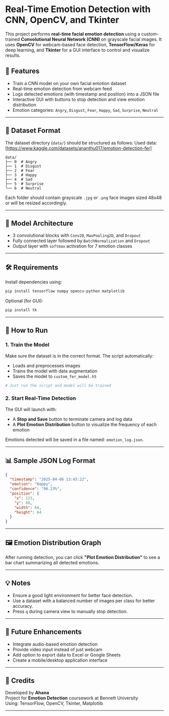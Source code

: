 # Real-Time Emotion Detection with CNN, OpenCV, and Tkinter

This project performs **real-time facial emotion detection** using a custom-trained **Convolutional Neural Network (CNN)** on grayscale facial images. It uses **OpenCV** for webcam-based face detection, **TensorFlow/Keras** for deep learning, and **Tkinter** for a GUI interface to control and visualize results.

## 📌 Features

- Train a CNN model on your own facial emotion dataset
- Real-time emotion detection from webcam feed
- Logs detected emotions (with timestamp and position) into a JSON file
- Interactive GUI with buttons to stop detection and view emotion distribution
- Emotion categories: `Angry`, `Disgust`, `Fear`, `Happy`, `Sad`, `Surprise`, `Neutral`

---

## 🧠 Dataset Format

The dataset directory (`data/`) should be structured as follows:
Used data: [https://www.kaggle.com/datasets/ananthu017/emotion-detection-fer]

```
data/
├── 0  # Angry
├── 1  # Disgust
├── 2  # Fear
├── 3  # Happy
├── 4  # Sad
├── 5  # Surprise
└── 6  # Neutral
```

Each folder should contain grayscale `.jpg` or `.png` face images sized 48x48 or will be resized accordingly.

---

## 🧪 Model Architecture

- 3 convolutional blocks with `Conv2D`, `MaxPooling2D`, and `Dropout`
- Fully connected layer followed by `BatchNormalization` and `Dropout`
- Output layer with `softmax` activation for 7 emotion classes

---

## 🛠️ Requirements

Install dependencies using:

```bash
pip install tensorflow numpy opencv-python matplotlib
```

Optional (for GUI):

```bash
pip install tk
```

---

## 🚀 How to Run

### 1. **Train the Model**

Make sure the dataset is in the correct format. The script automatically:

- Loads and preprocesses images
- Trains the model with data augmentation
- Saves the model to `custom_fer_model.h5`

```python
# Just run the script and model will be trained
```

### 2. **Start Real-Time Detection**

The GUI will launch with:

- A **Stop and Save** button to terminate camera and log data
- A **Plot Emotion Distribution** button to visualize the frequency of each emotion

Emotions detected will be saved in a file named: `emotion_log.json`.

---

## 📊 Sample JSON Log Format

```json
{
  "timestamp": "2025-04-06 13:45:22",
  "emotion": "Happy",
  "confidence": "96.23%",
  "position": {
    "x": 123,
    "y": 88,
    "width": 64,
    "height": 64
  }
}
```

---

## 🖼️ Emotion Distribution Graph

After running detection, you can click **"Plot Emotion Distribution"** to see a bar chart summarizing all detected emotions.

---

## 💡 Notes

- Ensure a good light environment for better face detection.
- Use a dataset with a balanced number of images per class for better accuracy.
- Press `q` during camera view to manually stop detection.

---

## 📌 Future Enhancements

- Integrate audio-based emotion detection
- Provide video input instead of just webcam
- Add option to export data to Excel or Google Sheets
- Create a mobile/desktop application interface

---

## 🙌 Credits

Developed by **Ahana**  
Project for **Emotion Detection** coursework at Bennett University  
Using: TensorFlow, OpenCV, Tkinter, Matplotlib

---
